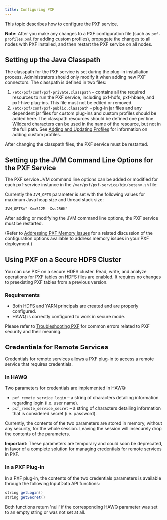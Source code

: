 ```yaml
---
title: Configuring PXF
---
```


<!--
Licensed to the Apache Software Foundation (ASF) under one
or more contributor license agreements.  See the NOTICE file
distributed with this work for additional information
regarding copyright ownership.  The ASF licenses this file
to you under the Apache License, Version 2.0 (the
"License"); you may not use this file except in compliance
with the License.  You may obtain a copy of the License at

  http://www.apache.org/licenses/LICENSE-2.0

Unless required by applicable law or agreed to in writing,
software distributed under the License is distributed on an
"AS IS" BASIS, WITHOUT WARRANTIES OR CONDITIONS OF ANY
KIND, either express or implied.  See the License for the
specific language governing permissions and limitations
under the License.
-->

This topic describes how to configure the PXF service.

**Note:** After you make any changes to a PXF configuration file (such as `pxf-profiles.xml` for adding custom profiles), propagate the changes to all nodes with PXF installed, and then restart the PXF service on all nodes.

## Setting up the Java Classpath<a id="settingupthejavaclasspath"></a>

The classpath for the PXF service is set during the plug-in installation process. Administrators should only modify it when adding new PXF connectors. The classpath is defined in two files:

1.  `/etc/pxf/conf/pxf-private.classpath` – contains all the required resources to run the PXF service, including pxf-hdfs, pxf-hbase, and pxf-hive plug-ins. This file must not be edited or removed.
2.  `/etc/pxf/conf/pxf-public.classpath` – plug-in jar files and any dependent jar files for custom plug-ins and custom profiles should be added here. The classpath resources should be defined one per line. Wildcard characters can be used in the name of the resource, but not in the full path. See [Adding and Updating Profiles](ReadWritePXF.html#addingandupdatingprofiles) for information on adding custom profiles.

After changing the classpath files, the PXF service must be restarted. 

## Setting up the JVM Command Line Options for the PXF Service<a id="settingupthejvmcommandlineoptionsforpxfservice"></a>

The PXF service JVM command line options can be added or modified for each pxf-service instance in the `/var/pxf/pxf-service/bin/setenv.sh` file:

Currently the `JVM_OPTS` parameter is set with the following values for maximum Java heap size and thread stack size:

``` shell
JVM_OPTS="-Xmx512M -Xss256K"
```

After adding or modifying the JVM command line options, the PXF service must be restarted.

(Refer to [Addressing PXF Memory Issues](TroubleshootingPXF.html#pxf-memcfg) for a related discussion of the configuration options available to address memory issues in your PXF deployment.)

## Using PXF on a Secure HDFS Cluster<a id="topic_i3f_hvm_ss"></a>

You can use PXF on a secure HDFS cluster. Read, write, and analyze operations for PXF tables on HDFS files are enabled. It requires no changes to preexisting PXF tables from a previous version.

### Requirements<a id="requirements"></a>

-   Both HDFS and YARN principals are created and are properly configured.
-   HAWQ is correctly configured to work in secure mode.

Please refer to [Troubleshooting PXF](TroubleshootingPXF/index.html) for common errors related to PXF security and their meaning.

## Credentials for Remote Services<a id="credentialsforremoteservices"></a>

Credentials for remote services allows a PXF plug-in to access a remote service that requires credentials.

### In HAWQ<a id="inhawq"></a>

Two parameters for credentials are implemented in HAWQ:

-   `pxf_remote_service_login` – a string of characters detailing information regarding login (i.e. user name).
-   `pxf_remote_service_secret` – a string of characters detailing information that is considered secret (i.e. password).

Currently, the contents of the two parameters are stored in memory, without any security, for the whole session. Leaving the session will insecurely drop the contents of the parameters.

**Important:** These parameters are temporary and could soon be deprecated, in favor of a complete solution for managing credentials for remote services in PXF.

### In a PXF Plug-in<a id="inapxfplugin"></a>

In a PXF plug-in, the contents of the two credentials parameters is available through the following InputData API functions:

``` java
string getLogin()
string getSecret()
```

Both functions return 'null' if the corresponding HAWQ parameter was set to an empty string or was not set at all. 



